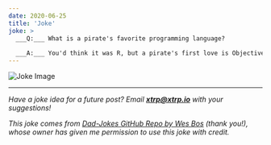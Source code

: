 ```yaml
---
date: 2020-06-25
title: 'Joke'
joke: >
  ___Q:___ What is a pirate's favorite programming language?
  
  ___A:___ You'd think it was R, but a pirate's first love is Objectively C.
---
```


![Joke Image](https://private.xtrp.io/projects/DailyDeveloperJokes/public_image_server/images/5e125970d9ec2.png)

---
*Have a joke idea for a future post? Email **[xtrp@xtrp.io](mailto:xtrp@xtrp.io)** with your suggestions!*

*This joke comes from [Dad-Jokes GitHub Repo by Wes Bos](https://github.com/wesbos/dad-jokes) (thank you!), whose owner has given me permission to use this joke with credit.*

<!-- 
Joke text:
**Q:** What is a pirate's favorite programming language?

**A:** You'd think it was R, but a pirate's first love is Objectively C.
 -->

